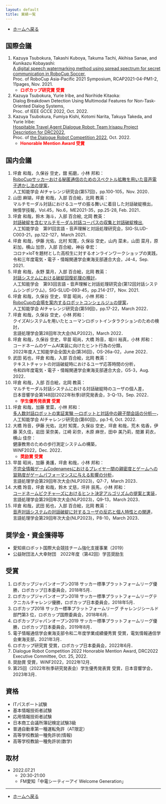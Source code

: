 ```yaml
---
layout: default
title: 業績一覧
---
```

- [ホームへ戻る](../)

## 国際会議
1. Kazuya Tsubokura, Takashi Kuboya, Takuma Tachi, Akihisa Sanae, and Kunikazu Kobayashi:
<br>[A digital speech watermarking method using spread spectrum for secret communication in RoboCup Soccer](https://www.osaka-kyoiku.ac.jp/~challeng/RCAP2021/symposium_overview.html),
<br>Proc. of RoboCup Asia-Pacific 2021 Symposium, RCAP2021-04-PM1-2, 11pages, Nov. 2021.
   - __<span style="color: red; ">ロボカップ研究賞 受賞</span>__
1. Kazuya Tsubokura, Yurie Iribe, and Norihide Kitaoka:
<br>Dialog Breakdown Detection Using Multimodal Features for Non-Task-Oriented Dialog Systems,
<br>Proc. of IEEE GCCE 2022, Oct. 2022.
1. Kazuya Tsubokura, Fumiya Kishi, Kotomi Narita, Takuya Takeda, and Yurie Iribe:
<br>[Hospitable Travel Agent Dialogue Robot: Team Irisapu Project Description for DRC2022](https://arxiv.org/abs/2210.09790),
<br>Proc. of [the Dialogue Robot Competition 2022](https://sites.google.com/view/drc2022-jp), Oct. 2022.
    - __<span style="color: red; ">Honorable Mention Award 受賞</span>__

## 国内会議
1. 坪倉 和哉，久保谷 空史，舘 拓磨，小林 邦和：<br>[RoboCupサッカーおける秘匿通信のためのスペクトル拡散を用いた音声電子透かし法の提案](http://www.osaka-kyoiku.ac.jp/~challeng/SIG-Challenge-057/)，<br>人工知能学会 AIチャレンジ研究会(第57回)，pp.100-105，Nov. 2020．
1. 山田 麻瑚，坪倉 和哉，入部 百合絵，北岡 教英：<br>マルチモーダル対話におけるユーザの振る舞いに着目した対話破綻検出，<br>映情学技報，Vol.45，No.6，ME2021-35，pp.25-28, Feb. 2021．
1. 坪倉 和哉，鈴木 海斗，入部 百合絵, 北岡 教英：<br>[対話破綻を含むマルチモーダル対話コーパスの収集と対話破綻検出](https://jsai.ixsq.nii.ac.jp/ej/index.php?active_action=repository_view_main_item_detail&page_id=13&block_id=23&item_id=10997&item_no=1), <br>人工知能学会　第91回言語・音声理解と対話処理研究会，SIG-SLUD-C003-21，pp.122-127，March 2021．
1. 坪倉 和哉，伊藤 光佑，北村 知寛，久保谷 空史，山内 菜未，山田 菜月，原 彩加，横山 加奈，入部 百合絵，神谷 幸宏：<br>コロナ×IoTを題材とした高校生に対するオンラインワークショップの実践，<br>令和三年度電気・電子・情報関連学会東海支部連合大会，J4-4，Sep. 2021．
1. 坪倉 和哉，永野 葉月，入部 百合絵，北岡 教英：<br>[対話システムにおける破綻回復処理の検討](https://www.jstage.jst.go.jp/article/jsaislud/93/0/93_214/_article/-char/ja/)， <br>人工知能学会　第93回言語・音声理解と対話処理研究会(第12回対話システムシンポジウム)，SIG-SLUD-093-45，pp.214-217，Nov. 2021.
1. 坪倉 和哉，久保谷 空史，早苗 昭尚，小林 邦和：<br>[RoboCupの会場を案内するロボットコンシェルジュの提案](https://www.osaka-kyoiku.ac.jp/~challeng/SIG-Challenge-059/)，<br>人工知能学会 AIチャレンジ研究会(第59回)，pp.17-22，March 2022．
1. 坪倉 和哉，久保谷 空史，小林 邦和：<br>クイズAIシステムを用いたヒューマンロボットインタラクションのための検討，<br>言語処理学会第28回年次大会(NLP2022)，March 2022．
1. 坪倉 和哉，久保谷 空史，早苗 昭尚，大橋 玲音，堀川 裕真，小林 邦和：<br>コードネームのゲームAI実装に向けたヒント行為の分類，<br>2022年度人工知能学会全国大会(第36回)，OS-26a-02，June 2022．
1. 武田 拓也，坪倉 和哉，入部 百合絵，北岡 教英：<br>テキストチャットの対話破綻時におけるユーザ応答時間の分析，<br>令和四年度電気・電子・情報関連学会東海支部連合大会，G5-3，Aug. 2022．
1. 坪倉 和哉，入部 百合絵，北岡 教英：<br>マルチモーダル対話システムにおける対話破綻時のユーザの個人差，<br>日本音響学会第148回(2022年秋季)研究発表会，3-Q-13，Sep. 2022．
    - __<span style="color: red; ">学生優秀発表賞 受賞</span>__
1. 坪倉 和哉，加藤 里菜，小林 邦和：<br>[多人数対話ロボットの実証実験 ―ロボットと対話中の親子間会話の分析―](https://www.osaka-kyoiku.ac.jp/~challeng/SIG-Challenge-060/)，<br>人工知能学会 AIチャレンジ研究会(第60回)，pp.1-6, Oct. 2022.
1. 大橋 玲音，伊藤 光佑，北村 知寛，久保谷 空史，坪倉 和哉，荒木 佑香，伊藤 芙久佳，岩田 茉奈美，江崎 彩奈，木原 麻世，田中 美乃莉，間瀬 莉衣，横山 佳奈：<br>健康教育のための歩行測定システムの構築，<br>WiNF2022，Dec. 2022．
    - __<span style="color: red; ">奨励賞 受賞</span>__
1. 早苗 昭尚，加藤 勇護，坪倉 和哉，小林 邦和：<br>[不完全情報ゲームCodenamesにおけるプレイヤー間の親密度とゲームへの習熟度がゲームパフォーマンスに与える影響の分析](https://www.anlp.jp/proceedings/annual_meeting/2023/pdf_dir/Q7-7.pdf)，<br>言語処理学会第29回年次大会(NLP2023)，Q7-7，March 2023．
1. 大橋 玲音，坪倉 和哉，鈴木 丈慈，坪井 辰馬，小林 邦和：<br>[コードネームピクチャ―ズにおけるヒント決定アルゴリズムの提案と実装](anlp.jp/proceedings/annual_meeting/2023/pdf_dir/Q9-13.pdf)，<br>言語処理学会第29回年次大会(NLP2023)，Q9-13，March 2023．
1. 坪倉 和哉，武田 拓也，入部 百合絵，北岡 教英：<br>[音声対話システムの対話破綻に対するユーザの反応と個人特性との関連](https://www.anlp.jp/proceedings/annual_meeting/2023/pdf_dir/P8-10.pdf)，<br>言語処理学会第29回年次大会(NLP2023)，P8-10，March 2023．

## 奨学金・資金獲得等
- 愛知県ロボット国際大会競技チーム強化支援事業（2019）
- 公益財団法人大幸財団　2022年度（第42回）学芸奨励生

## 受賞
1. ロボカップジャパンオープン2018 サッカー標準プラットフォームリーグ優勝，ロボカップ日本委員会，2018年5月．
1. ロボカップジャパンオープン2018 サッカー標準プラットフォームリーグテクニカルチャレンジ優勝，ロボカップ日本委員会，2018年5月．
1. ロボカップ2018 サッカー標準プラットフォームリーグ チャレンジシールド部門第3 位，ロボカップ国際委員会，2018年6月．
1. ロボカップジャパンオープン2019 サッカー標準プラットフォームリーグ優勝，ロボカップ日本委員会，2019年8月．
1. 電子情報通信学会東海支部令和二年度学業成績優秀賞 受賞，電気情報通信学会東海支部，2021年3月．
1. ロボカップ研究賞 受賞，ロボカップ日本委員会，2022年6月．
1. Dialogue Robot Competition 2022 Honorable Mention Award, DRC2022 Executive Committee, Oct. 25, 2022.
1. 奨励賞 受賞，WiNF2022，2022年12月．
1. 第25回（2022年秋季研究発表会）学生優秀発表賞 受賞，日本音響学会，2023年3月．

## 資格
- ITパスポート試験
- 基本情報技術者試験
- 応用情報技術者試験
- 日本商工会議所簿記検定試験3級
- 普通自動車第一種運転免許（AT限定）
- 高等学校教諭一種免許状(情報)
- 高等学校教諭一種免許状(数学)

## 取材
- 2022.07.21
  - 20:30-21:00
  - FM愛知「中電シーティーアイ Welcome Generation」

---
- [ホームへ戻る](../)
